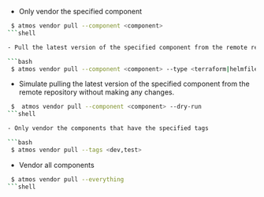 - Only vendor the specified component

```bash
 $ atmos vendor pull --component <component>
```shell

- Pull the latest version of the specified component from the remote repository, filtering by type (terraform or helmfile).

```bash
 $ atmos vendor pull --component <component> --type <terraform|helmfile>
```

- Simulate pulling the latest version of the specified component from the remote repository without making any changes.

```bash
 $  atmos vendor pull --component <component> --dry-run
```shell

- Only vendor the components that have the specified tags

```bash
 $ atmos vendor pull --tags <dev,test>
```

- Vendor all components

```bash
 $ atmos vendor pull --everything
```shell
